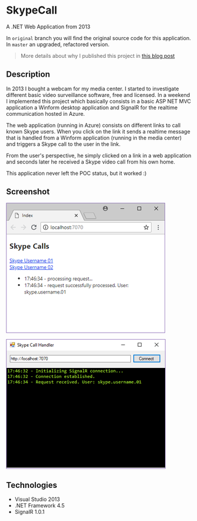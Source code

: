 # SkypeCall

A .NET Web Application from 2013

In `original` branch you will find the original source code for this application. In `master` an upgraded, refactored version.

> More details about why I published this project in [this blog post](https://mamcer.github.io/2018-09-02-i-cleaned-up-my-virtual-basement/)

## Description

In 2013 I bought a webcam for my media center. I started to investigate different basic video surveillance software, free and licensed. In a weekend I implemented this project which basically consists in a basic ASP NET MVC application a Winform desktop application and SignalR for the realtime communication hosted in Azure.

The web application (running in Azure) consists on different links to call known Skype users. When you click on the link it sends a realtime message that is handled from a Winform application (running in the media center) and triggers a Skype call to the user in the link. 

From the user's perspective, he simply clicked on a link in a web application and seconds later he received a Skype video call from his own home.

This application never left the POC status, but it worked :)

## Screenshot

![screenshot](https://raw.githubusercontent.com/mamcer/skype-call/master/doc/screenshot-02.png)

![screenshot](https://raw.githubusercontent.com/mamcer/skype-call/master/doc/screenshot-01.png)

## Technologies

- Visual Studio 2013
- .NET Framework 4.5
- SignalR 1.0.1
